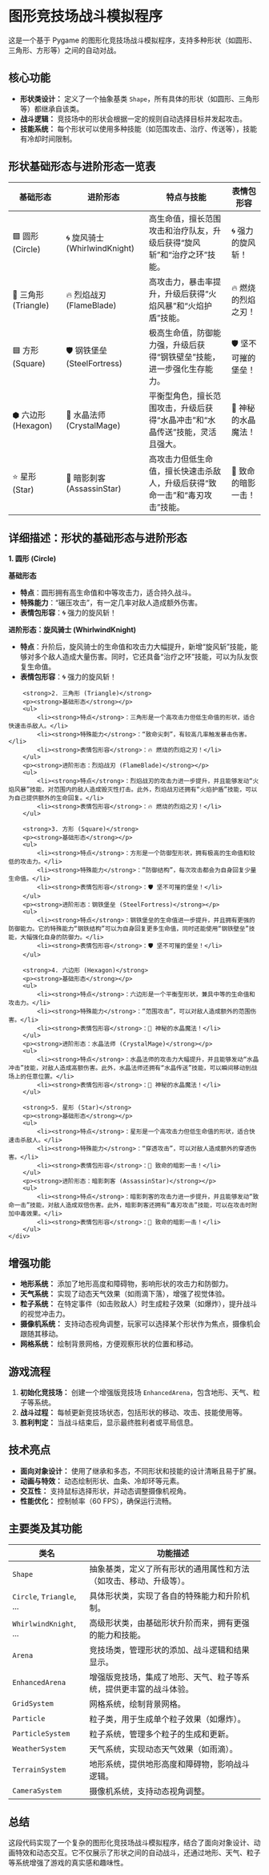 <h1>图形竞技场战斗模拟程序</h1>

<p>这是一个基于 Pygame 的图形化竞技场战斗模拟程序，支持多种形状（如圆形、三角形、方形等）之间的自动对战。</p>

<h2>核心功能</h2>
<ul>
    <li><strong>形状类设计：</strong> 定义了一个抽象基类 <code>Shape</code>，所有具体的形状（如圆形、三角形等）都继承自该类。</li>
    <li><strong>战斗逻辑：</strong> 竞技场中的形状会根据一定的规则自动选择目标并发起攻击。</li>
    <li><strong>技能系统：</strong> 每个形状可以使用多种技能（如范围攻击、治疗、传送等），技能有冷却时间限制。</li>
</ul>

<section>
    <h2>形状基础形态与进阶形态一览表</h2>
    <table>
        <thead>
            <tr>
                <th>基础形态</th>
                <th>进阶形态</th>
                <th>特点与技能</th>
                <th>表情包形容</th>
            </tr>
        </thead>
        <tbody>
            <tr>
                <td>🟪 圆形 (Circle)</td>
                <td>🌀 旋风骑士 (WhirlwindKnight)</td>
                <td>高生命值，擅长范围攻击和治疗队友，升级后获得“旋风斩”和“治疗之环”技能。</td>
                <td class="emoji">🌀 强力的旋风斩！</td>
            </tr>
            <tr>
                <td>🔺 三角形 (Triangle)</td>
                <td>🔥 烈焰战刃 (FlameBlade)</td>
                <td>高攻击力，暴击率提升，升级后获得“火焰风暴”和“火焰护盾”技能。</td>
                <td class="emoji">🔥 燃烧的烈焰之刃！</td>
            </tr>
            <tr>
                <td>🟦 方形 (Square)</td>
                <td>🛡️ 钢铁堡垒 (SteelFortress)</td>
                <td>极高生命值，防御能力强，升级后获得“钢铁壁垒”技能，进一步强化生存能力。</td>
                <td class="emoji">🛡️ 坚不可摧的堡垒！</td>
            </tr>
            <tr>
                <td>⬢ 六边形 (Hexagon)</td>
                <td>🔮 水晶法师 (CrystalMage)</td>
                <td>平衡型角色，擅长范围攻击，升级后获得“水晶冲击”和“水晶传送”技能，灵活且强大。</td>
                <td class="emoji">🔮 神秘的水晶魔法！</td>
            </tr>
            <tr>
                <td>⭐ 星形 (Star)</td>
                <td>🌟 暗影刺客 (AssassinStar)</td>
                <td>高攻击力但低生命值，擅长快速击杀敌人，升级后获得“致命一击”和“毒刃攻击”技能。</td>
                <td class="emoji">🌟 致命的暗影一击！</td>
            </tr>
        </tbody>
    </table>
</section>
<section>
    <h2>详细描述：形状的基础形态与进阶形态</h2>
    <div class="details">
        <strong>1. 圆形 (Circle)</strong>
        <p><strong>基础形态</strong></p>
        <ul>
            <li><strong>特点</strong>：圆形拥有高生命值和中等攻击力，适合持久战斗。</li>
            <li><strong>特殊能力</strong>：“碾压攻击”，有一定几率对敌人造成额外伤害。</li>
            <li><strong>表情包形容</strong>：🌀 强力的旋风斩！</li>
        </ul>
        <p><strong>进阶形态：旋风骑士 (WhirlwindKnight)</strong></p>
        <ul>
            <li><strong>特点</strong>：升阶后，旋风骑士的生命值和攻击力大幅提升，新增“旋风斩”技能，能够对多个敌人造成大量伤害。同时，它还具备“治疗之环”技能，可以为队友恢复生命值。</li>
            <li><strong>表情包形容</strong>：🌀 强力的旋风斩！</li>
        </ul>

        <strong>2. 三角形 (Triangle)</strong>
        <p><strong>基础形态</strong></p>
        <ul>
            <li><strong>特点</strong>：三角形是一个高攻击力但低生命值的形状，适合快速击杀敌人。</li>
            <li><strong>特殊能力</strong>：“致命尖刺”，有较高几率触发暴击伤害。</li>
            <li><strong>表情包形容</strong>：🔥 燃烧的烈焰之刃！</li>
        </ul>
        <p><strong>进阶形态：烈焰战刃 (FlameBlade)</strong></p>
        <ul>
            <li><strong>特点</strong>：烈焰战刃的攻击力进一步提升，并且能够发动“火焰风暴”技能，对范围内的敌人造成毁灭性打击。此外，烈焰战刃还拥有“火焰护盾”技能，可以为自己提供额外的生命回复。</li>
            <li><strong>表情包形容</strong>：🔥 燃烧的烈焰之刃！</li>
        </ul>

        <strong>3. 方形 (Square)</strong>
        <p><strong>基础形态</strong></p>
        <ul>
            <li><strong>特点</strong>：方形是一个防御型形状，拥有极高的生命值和较低的攻击力。</li>
            <li><strong>特殊能力</strong>：“防御结构”，每次攻击都会为自身回复少量生命值。</li>
            <li><strong>表情包形容</strong>：🛡️ 坚不可摧的堡垒！</li>
        </ul>
        <p><strong>进阶形态：钢铁堡垒 (SteelFortress)</strong></p>
        <ul>
            <li><strong>特点</strong>：钢铁堡垒的生命值进一步提升，并且拥有更强的防御能力。它的特殊能力“钢铁结构”可以为自身回复更多生命值，同时还能使用“钢铁壁垒”技能，大幅强化自身的防御力。</li>
            <li><strong>表情包形容</strong>：🛡️ 坚不可摧的堡垒！</li>
        </ul>

        <strong>4. 六边形 (Hexagon)</strong>
        <p><strong>基础形态</strong></p>
        <ul>
            <li><strong>特点</strong>：六边形是一个平衡型形状，兼具中等的生命值和攻击力。</li>
            <li><strong>特殊能力</strong>：“范围攻击”，可以对敌人造成额外的范围伤害。</li>
            <li><strong>表情包形容</strong>：🔮 神秘的水晶魔法！</li>
        </ul>
        <p><strong>进阶形态：水晶法师 (CrystalMage)</strong></p>
        <ul>
            <li><strong>特点</strong>：水晶法师的攻击力大幅提升，并且能够发动“水晶冲击”技能，对敌人造成高额伤害。此外，水晶法师还拥有“水晶传送”技能，可以瞬间移动到战场上的任意位置。</li>
            <li><strong>表情包形容</strong>：🔮 神秘的水晶魔法！</li>
        </ul>

        <strong>5. 星形 (Star)</strong>
        <p><strong>基础形态</strong></p>
        <ul>
            <li><strong>特点</strong>：星形是一个高攻击力但低生命值的形状，适合快速击杀敌人。</li>
            <li><strong>特殊能力</strong>：“穿透攻击”，可以对敌人造成额外的穿透伤害。</li>
            <li><strong>表情包形容</strong>：🌟 致命的暗影一击！</li>
        </ul>
        <p><strong>进阶形态：暗影刺客 (AssassinStar)</strong></p>
        <ul>
            <li><strong>特点</strong>：暗影刺客的攻击力进一步提升，并且能够发动“致命一击”技能，对敌人造成双倍伤害。此外，暗影刺客还拥有“毒刃攻击”技能，可以在攻击时附加中毒效果。</li>
            <li><strong>表情包形容</strong>：🌟 致命的暗影一击！</li>
        </ul>
    </div>
</section>

</body>
</html>

<h2>增强功能</h2>
<ul>
    <li><strong>地形系统：</strong> 添加了地形高度和障碍物，影响形状的攻击力和防御力。</li>
    <li><strong>天气系统：</strong> 实现了动态天气效果（如雨滴下落），增强了视觉体验。</li>
    <li><strong>粒子系统：</strong> 在特定事件（如击败敌人）时生成粒子效果（如爆炸），提升战斗的视觉冲击力。</li>
    <li><strong>摄像机系统：</strong> 支持动态视角调整，玩家可以选择某个形状作为焦点，摄像机会跟随其移动。</li>
    <li><strong>网格系统：</strong> 绘制背景网格，方便观察形状的位置和移动。</li>
</ul>

<h2>游戏流程</h2>
<ol>
    <li><strong>初始化竞技场：</strong> 创建一个增强版竞技场 <code>EnhancedArena</code>，包含地形、天气、粒子等系统。</li>
    <li><strong>战斗过程：</strong> 每帧更新竞技场状态，包括形状的移动、攻击、技能使用等。</li>
    <li><strong>胜利判定：</strong> 当战斗结束后，显示最终胜利者或平局信息。</li>
</ol>

<h2>技术亮点</h2>
<ul>
    <li><strong>面向对象设计：</strong> 使用了继承和多态，不同形状和技能的设计清晰且易于扩展。</li>
    <li><strong>动画与特效：</strong> 动态绘制形状、血条、冷却环等元素。</li>
    <li><strong>交互性：</strong> 支持鼠标选择形状，并动态调整摄像机视角。</li>
    <li><strong>性能优化：</strong> 控制帧率（60 FPS），确保运行流畅。</li>
</ul>

<h2>主要类及其功能</h2>
<table>
    <thead>
        <tr>
            <th>类名</th>
            <th>功能描述</th>
        </tr>
    </thead>
    <tbody>
        <tr>
            <td><code>Shape</code></td>
            <td>抽象基类，定义了所有形状的通用属性和方法（如攻击、移动、升级等）。</td>
        </tr>
        <tr>
            <td><code>Circle</code>, <code>Triangle</code>, ...</td>
            <td>具体形状类，实现了各自的特殊能力和升阶机制。</td>
        </tr>
        <tr>
            <td><code>WhirlwindKnight</code>, ...</td>
            <td>高级形状类，由基础形状升阶而来，拥有更强的能力和技能。</td>
        </tr>
        <tr>
            <td><code>Arena</code></td>
            <td>竞技场类，管理形状的添加、战斗逻辑和结果显示。</td>
        </tr>
        <tr>
            <td><code>EnhancedArena</code></td>
            <td>增强版竞技场，集成了地形、天气、粒子等系统，提供更丰富的战斗体验。</td>
        </tr>
        <tr>
            <td><code>GridSystem</code></td>
            <td>网格系统，绘制背景网格。</td>
        </tr>
        <tr>
            <td><code>Particle</code></td>
            <td>粒子类，用于生成单个粒子效果（如爆炸）。</td>
        </tr>
        <tr>
            <td><code>ParticleSystem</code></td>
            <td>粒子系统，管理多个粒子的生成和更新。</td>
        </tr>
        <tr>
            <td><code>WeatherSystem</code></td>
            <td>天气系统，实现动态天气效果（如雨滴）。</td>
        </tr>
        <tr>
            <td><code>TerrainSystem</code></td>
            <td>地形系统，提供地形高度和障碍物，影响战斗逻辑。</td>
        </tr>
        <tr>
            <td><code>CameraSystem</code></td>
            <td>摄像机系统，支持动态视角调整。</td>
        </tr>
    </tbody>
</table>

<h2>总结</h2>
<div class="highlight">
    <p>这段代码实现了一个复杂的图形化竞技场战斗模拟程序，结合了面向对象设计、动画特效和动态交互。它不仅展示了形状之间的自动战斗，还通过地形、天气、粒子等系统增强了游戏的真实感和趣味性。</p>
</div>

</body>
</html>
